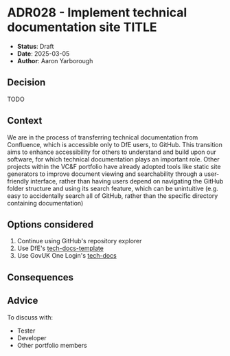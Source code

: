 <!-- 
    Choose an identifier for the ADR by adding 1 to the previous ADR's id. 

    Also choose a title, which should be a very short description of the 
    decision itself. Make it specific.    
-->

# <!-- Identifier: --> ADR028 - Implement technical documentation site <!-- Title: --> TITLE

<!-- Metadata section. All fields are mandatory. -->
- **Status**: Draft
- **Date**: 2025-03-05 <!-- The day the draft was started, in the YYYY-MM-DD format, for example '1970-01-01' -->
- **Author**: Aaron Yarborough<!-- Your full name as the owner of the decision, for example 'Joe Bloggs'. -->

## Decision

TODO

## Context

<!-- 
    Describe the forces and circumstances that brought about this decision. 
-->
We are in the process of transferring technical documentation from Confluence, which is accessible only to DfE users, to GitHub. This transition aims to enhance accessibility for others to understand and build upon our software, for which technical documentation plays an important role. Other projects within the VC&F portfolio have already adopted tools like static site generators to improve document viewing and searchability through a user-friendly interface, rather than having users depend on navigating the GitHub folder structure and using its search feature, which can be unintuitive (e.g. easy to accidentally search all of GitHub, rather than the specific directory containing documentation)

## Options considered

<!-- 
    Briefly describe each option considered as a numbered list. Start with the selected option.
    It's usually wise to include a 'do nothing' option.

    e.g.

    1. (SELECTED) PostgreSQL
    2. Oracle
    3. SQL Server  
-->

1. Continue using GitHub's repository explorer
2. Use DfE's [tech-docs-template](https://github.com/DFE-Digital/tech-docs-template)
3. Use GovUK One Login's [tech-docs](https://github.com/govuk-one-login/tech-docs)

## Consequences

<!-- 
    For each of the options above, describe positive and negative consequences
    of selecting that option. Create a new section for each option under a heading.

    Remember a law of architecture: There are no solutions, only trade-offs. Make
    sure to include any negative consequences of the selected option.

    e.g.

    ### Option 1 - XXX

    - Consequence 1
    - Consequence 2

    ### Option 2 - XXX

    etc.
-->

## Advice

To discuss with:
- Tester
- Developer
- Other portfolio members

